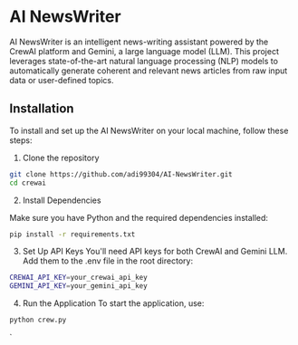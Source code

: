 
# AI NewsWriter

AI NewsWriter is an intelligent news-writing assistant powered by the CrewAI platform and Gemini, a large language model (LLM). This project leverages state-of-the-art natural language processing (NLP) models to automatically generate coherent and relevant news articles from raw input data or user-defined topics.


## Installation

To install and set up the AI NewsWriter on your local machine, follow these steps:

1. Clone the repository


```bash
git clone https://github.com/adi99304/AI-NewsWriter.git
cd crewai

```
2. Install Dependencies

Make sure you have Python and the required dependencies installed:


```bash
pip install -r requirements.txt

```
3. Set Up API Keys
You'll need API keys for both CrewAI and Gemini LLM. Add them to the .env file in the root directory:


```bash
CREWAI_API_KEY=your_crewai_api_key
GEMINI_API_KEY=your_gemini_api_key

```
4. Run the Application
To start the application, use:

```bash
python crew.py

```
`

